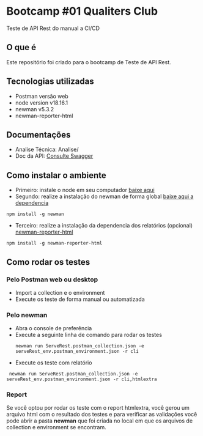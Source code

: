 # Bootcamp #01 Qualiters Club 
Teste de API Rest do manual a CI/CD 

## O que é 
Este repositório foi criado para o bootcamp de Teste de API Rest. 

## Tecnologias utilizadas
- Postman versão web
- node version v18.16.1
- newman v5.3.2
- newman-reporter-html

## Documentações 

- Analise Técnica: Analise/
- Doc da API: [Consulte Swagger](https://serverest.dev/#/)

## Como instalar o ambiente

- Primeiro: instale o node em seu computador [baixe aqui](https://nodejs.org/en/download)
- Segundo: realize a instalação do newman de forma global [baixe aqui a dependencia](https://www.npmjs.com/package/newman)
```
npm install -g newman
```
- Terceiro: realize a instalação da dependencia dos relatórios (opcional) [newman-reporter-html
](https://www.npmjs.com/package/newman-reporter-html)
```
npm install -g newman-reporter-html
```

## Como rodar os testes 

### Pelo Postman web ou desktop
- Import a collection e o environment
- Execute os teste de forma manual ou automatizada

### Pelo newman

- Abra o console de preferência
- Execute a seguinte linha de comando para rodar os testes
  ```
  newman run ServeRest.postman_collection.json -e serveRest_env.postman_environment.json -r cli
  ```
- Execute os teste com relatório
 ```
  newman run ServeRest.postman_collection.json -e serveRest_env.postman_environment.json -r cli,htmlextra
  ```

### Report 

Se você optou por rodar os teste com o report htmlextra, você gerou um arquivo html com o resultado dos testes e para verificar as validações você pode abrir a pasta **newman** que foi criada no local em que os arquivos de collection e environment se encontram. 
